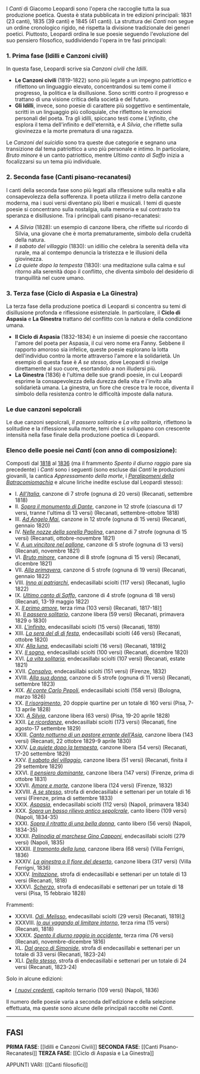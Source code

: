 I _Canti_ di Giacomo Leopardi sono l'opera che raccoglie tutta la sua produzione poetica. Questa è stata pubblicata in tre edizioni principali: 1831 (23 canti), 1835 (39 canti) e 1845 (41 canti). La struttura dei _Canti_ non segue un ordine cronologico rigido, né rispetta la divisione tradizionale dei generi poetici. Piuttosto, Leopardi ordina le sue poesie seguendo l'evoluzione del suo pensiero filosofico, suddividendo l'opera in tre fasi principali:

### 1. **Prima fase (Idilli e Canzoni civili)**

In questa fase, Leopardi scrive sia _Canzoni civili_ che _Idilli_.

- **Le Canzoni civili** (1819-1822) sono più legate a un impegno patriottico e riflettono un linguaggio elevato, concentrandosi su temi come il progresso, la politica e la disillusione. Sono scritti contro il progresso e trattano di una visione critica della società e del futuro.
- **Gli Idilli**, invece, sono poesie di carattere più soggettivo e sentimentale, scritti in un linguaggio più colloquiale, che riflettono le emozioni personali del poeta. Tra gli idilli, spiccano testi come _L'infinito_, che esplora il tema dell'infinito e dell'eternità, e _A Silvia_, che riflette sulla giovinezza e la morte prematura di una ragazza.

Le _Canzoni del suicidio_ sono tra queste due categorie e segnano una transizione dal tema patriottico a uno più personale e intimo. In particolare, _Bruto minore_ è un canto patriottico, mentre _Ultimo canto di Saffo_ inizia a focalizzarsi su un tema più individuale.

### 2. **Seconda fase (Canti pisano-recanatesi)**

I canti della seconda fase sono più legati alla riflessione sulla realtà e alla consapevolezza della sofferenza. Il poeta utilizza il metro della canzone moderna, ma i suoi versi diventano più liberi e musicali. I temi di queste poesie si concentrano sulla nostalgia, sulla memoria e sul contrasto tra speranza e disillusione. Tra i principali canti pisano-recanatesi:

- _A Silvia_ (1828): un esempio di canzone libera, che riflette sul ricordo di Silvia, una giovane che è morta prematuramente, simbolo della crudeltà della natura.
- _Il sabato del villaggio_ (1830): un idillio che celebra la serenità della vita rurale, ma al contempo denuncia la tristezza e le illusioni della giovinezza.
- _La quiete dopo la tempesta_ (1830): una meditazione sulla calma e sul ritorno alla serenità dopo il conflitto, che diventa simbolo del desiderio di tranquillità nel cuore umano.

### 3. **Terza fase (Ciclo di Aspasia e La Ginestra)**

La terza fase della produzione poetica di Leopardi si concentra su temi di disillusione profonda e riflessione esistenziale. In particolare, il **Ciclo di Aspasia** e **La Ginestra** trattano del conflitto con la natura e della condizione umana.

- **Il Ciclo di Aspasia** (1832-1834) è un insieme di poesie che raccontano l'amore del poeta per Aspasia, il cui vero nome era Fanny. Sebbene il rapporto amoroso sia infelice, queste poesie esplorano la lotta dell'individuo contro la morte attraverso l'amore e la solidarietà. Un esempio di questa fase è _A se stesso_, dove Leopardi si rivolge direttamente al suo cuore, esortandolo a non illudersi più.
- **La Ginestra** (1836) è l'ultima delle sue grandi poesie, in cui Leopardi esprime la consapevolezza della durezza della vita e l'invito alla solidarietà umana. La ginestra, un fiore che cresce tra le rocce, diventa il simbolo della resistenza contro le difficoltà imposte dalla natura.

### Le due canzoni sepolcrali

Le due canzoni sepolcrali, _Il passero solitario_ e _La vita solitaria_, riflettono la solitudine e la riflessione sulla morte, temi che si sviluppano con crescente intensità nella fase finale della produzione poetica di Leopardi.

### Elenco delle poesie nei _Canti_ (con anno di composizione):

Composti dal [1818](https://it.wikipedia.org/wiki/1818 "1818") al [1836](https://it.wikipedia.org/wiki/1836 "1836") (ma il frammento _Spento il diurno raggio_ pare sia precedente) i _Canti_ sono i seguenti (sono escluse dai _Canti_ le produzioni giovanili, la cantica _Appressamento della morte_, i _[Paralipomeni della Batracomiomachia](https://it.wikipedia.org/wiki/Paralipomeni_della_Batracomiomachia "Paralipomeni della Batracomiomachia")_ e alcune liriche inedite escluse dal Leopardi stesso):

- I. _[All'Italia](https://it.wikipedia.org/wiki/All%27Italia "All'Italia")_, canzone di 7 strofe (ognuna di 20 versi) (Recanati, settembre 1818)
- II. _[Sopra il monumento di Dante](https://it.wikipedia.org/wiki/Sopra_il_monumento_di_Dante "Sopra il monumento di Dante")_, canzone in 12 strofe (ciascuna di 17 versi, tranne l'ultima di 13 versi) (Recanati, settembre-ottobre 1818)
- III. _[Ad Angelo Mai](https://it.wikipedia.org/wiki/Ad_Angelo_Mai "Ad Angelo Mai")_, canzone in 12 strofe (ognuna di 15 versi) (Recanati, gennaio 1820)
- IV. _[Nelle nozze della sorella Paolina](https://it.wikipedia.org/wiki/Nelle_nozze_della_sorella_Paolina "Nelle nozze della sorella Paolina")_, canzone di 7 strofe (ognuna di 15 versi) (Recanati, ottobre-novembre 1821)
- V. _[A un vincitore nel pallone](https://it.wikipedia.org/wiki/A_un_vincitore_nel_pallone "A un vincitore nel pallone")_, canzone di 5 strofe (ognuna di 13 versi) (Recanati, novembre 1821)
- VI. _[Bruto minore](https://it.wikipedia.org/wiki/Bruto_minore "Bruto minore")_, canzone di 8 strofe (ognuna di 15 versi) (Recanati, dicembre 1821)
- VII. _[Alla primavera](https://it.wikipedia.org/wiki/Alla_primavera "Alla primavera")_, canzone di 5 strofe (ognuna di 19 versi) (Recanati, gennaio 1822)
- VIII. _[Inno ai patriarchi](https://it.wikipedia.org/wiki/Inno_ai_patriarchi "Inno ai patriarchi")_, endecasillabi sciolti (117 versi) (Recanati, luglio 1822)
- IX. _[Ultimo canto di Saffo](https://it.wikipedia.org/wiki/Ultimo_canto_di_Saffo "Ultimo canto di Saffo")_, canzone di 4 strofe (ognuna di 18 versi) (Recanati, 13-19 maggio 1822)
- X. _[Il primo amore](https://it.wikipedia.org/wiki/Il_primo_amore_(Giacomo_Leopardi) "Il primo amore (Giacomo Leopardi)")_, terza rima (103 versi) (Recanati, 1817-18)[1](https://it.wikipedia.org/wiki/Canti_(Giacomo_Leopardi)#cite_note-1)
- XI. _[Il passero solitario](https://it.wikipedia.org/wiki/Il_passero_solitario "Il passero solitario")_, canzone libera (59 versi) (Recanati, primavera 1829 o 1830)
- XII. _[L'infinito](https://it.wikipedia.org/wiki/L%27infinito "L'infinito")_, endecasillabi sciolti (15 versi) (Recanati, 1819)
- XIII. _[La sera del dì di festa](https://it.wikipedia.org/wiki/La_sera_del_d%C3%AC_di_festa "La sera del dì di festa")_, endecasillabi sciolti (46 versi) (Recanati, ottobre 1820)
- XIV. _[Alla luna](https://it.wikipedia.org/wiki/Alla_luna "Alla luna")_, endecasillabi sciolti (16 versi) (Recanati, 1819)[2](https://it.wikipedia.org/wiki/Canti_(Giacomo_Leopardi)#cite_note-2)
- XV. _[Il sogno](https://it.wikipedia.org/w/index.php?title=Il_sogno_(Giacomo_Leopardi)&action=edit&redlink=1 "Il sogno (Giacomo Leopardi) (la pagina non esiste)")_, endecasillabi sciolti (100 versi) (Recanati, dicembre 1820)
- XVI. _[La vita solitaria](https://it.wikipedia.org/w/index.php?title=La_vita_solitaria&action=edit&redlink=1 "La vita solitaria (la pagina non esiste)")_, endecasillabi sciolti (107 versi) (Recanati, estate 1821)
- XVII. _[Consalvo](https://it.wikipedia.org/w/index.php?title=Consalvo_(Giacomo_Leopardi)&action=edit&redlink=1 "Consalvo (Giacomo Leopardi) (la pagina non esiste)")_, endecasillabi sciolti (151 versi) (Firenze, 1832)
- XVIII. _[Alla sua donna](https://it.wikipedia.org/w/index.php?title=Alla_sua_donna&action=edit&redlink=1 "Alla sua donna (la pagina non esiste)")_, canzone di 5 strofe (ognuna di 11 versi) (Recanati, settembre 1823)
- XIX. _[Al conte Carlo Pepoli](https://it.wikipedia.org/w/index.php?title=Al_conte_Carlo_Pepoli&action=edit&redlink=1 "Al conte Carlo Pepoli (la pagina non esiste)")_, endecasillabi sciolti (158 versi) (Bologna, marzo 1826)
- XX. _[Il risorgimento](https://it.wikipedia.org/wiki/Il_risorgimento "Il risorgimento")_, 20 doppie quartine per un totale di 160 versi (Pisa, 7-13 aprile 1828)
- XXI. _[A Silvia](https://it.wikipedia.org/wiki/A_Silvia "A Silvia")_, canzone libera (63 versi) (Pisa, 19-20 aprile 1828)
- XXII. _[Le ricordanze](https://it.wikipedia.org/wiki/Le_ricordanze "Le ricordanze")_, endecasillabi sciolti (173 versi) (Recanati, fine agosto-17 settembre 1829)
- XXIII. _[Canto notturno di un pastore errante dell'Asia](https://it.wikipedia.org/wiki/Canto_notturno_di_un_pastore_errante_dell%27Asia "Canto notturno di un pastore errante dell'Asia")_, canzone libera (143 versi) (Recanati, 22 ottobre 1829-9 aprile 1830)
- XXIV. _[La quiete dopo la tempesta](https://it.wikipedia.org/wiki/La_quiete_dopo_la_tempesta "La quiete dopo la tempesta")_, canzone libera (54 versi) (Recanati, 17-20 settembre 1829)
- XXV. _[Il sabato del villaggio](https://it.wikipedia.org/wiki/Il_sabato_del_villaggio "Il sabato del villaggio")_, canzone libera (51 versi) (Recanati, finita il 29 settembre 1829)
- XXVI. _[Il pensiero dominante](https://it.wikipedia.org/w/index.php?title=Il_pensiero_dominante&action=edit&redlink=1 "Il pensiero dominante (la pagina non esiste)")_, canzone libera (147 versi) (Firenze, prima di ottobre 1831)
- XXVII. _[Amore e morte](https://it.wikipedia.org/w/index.php?title=Amore_e_morte_(Giacomo_Leopardi)&action=edit&redlink=1 "Amore e morte (Giacomo Leopardi) (la pagina non esiste)")_, canzone libera (124 versi) (Firenze, 1832)
- XXVIII. _[A se stesso](https://it.wikipedia.org/wiki/A_se_stesso "A se stesso")_, strofa di endecasillabi e settenari per un totale di 16 versi (Firenze, prima di settembre 1833)
- XXIX. _[Aspasia](https://it.wikipedia.org/wiki/Aspasia_(Giacomo_Leopardi) "Aspasia (Giacomo Leopardi)")_, endecasillabi sciolti (112 versi) (Napoli, primavera 1834)
- XXX. _[Sopra un basso rilievo antico sepolcrale](https://it.wikipedia.org/w/index.php?title=Sopra_un_basso_rilievo_antico_sepolcrale&action=edit&redlink=1 "Sopra un basso rilievo antico sepolcrale (la pagina non esiste)")_, canto libero (109 versi) (Napoli, 1834-35)
- XXXI. _[Sopra il ritratto di una bella donna](https://it.wikipedia.org/w/index.php?title=Sopra_il_ritratto_di_una_bella_donna&action=edit&redlink=1 "Sopra il ritratto di una bella donna (la pagina non esiste)")_, canto libero (56 versi) (Napoli, 1834-35)
- XXXII. _[Palinodia al marchese Gino Capponi](https://it.wikipedia.org/w/index.php?title=Palinodia_al_marchese_Gino_Capponi&action=edit&redlink=1 "Palinodia al marchese Gino Capponi (la pagina non esiste)")_, endecasillabi sciolti (279 versi) (Napoli, 1835)
- XXXIII. _[Il tramonto della luna](https://it.wikipedia.org/w/index.php?title=Il_tramonto_della_luna&action=edit&redlink=1 "Il tramonto della luna (la pagina non esiste)")_, canzone libera (68 versi) (Villa Ferrigni, 1836)
- XXXIV. _[La ginestra o Il fiore del deserto](https://it.wikipedia.org/wiki/La_ginestra "La ginestra")_, canzone libera (317 versi) (Villa Ferrigni, 1836)
- XXXV. _[Imitazione](https://it.wikipedia.org/wiki/Imitazione_(Giacomo_Leopardi) "Imitazione (Giacomo Leopardi)")_, strofa di endecasillabi e settenari per un totale di 13 versi (Recanati, 1818)
- XXXVI. _[Scherzo](https://it.wikipedia.org/w/index.php?title=Scherzo_(Giacomo_Leopardi)&action=edit&redlink=1 "Scherzo (Giacomo Leopardi) (la pagina non esiste)")_, strofa di endecasillabi e settenari per un totale di 18 versi (Pisa, 15 febbraio 1828)

Frammenti:

- XXXVII. _[Odi, Melisso](https://it.wikipedia.org/w/index.php?title=Odi,_Melisso&action=edit&redlink=1 "Odi, Melisso (la pagina non esiste)")_, endecasillabi sciolti (29 versi) (Recanati, 1819)[3](https://it.wikipedia.org/wiki/Canti_(Giacomo_Leopardi)#cite_note-3)
- XXXVIII. _[Io qui vagando al limitare intorno](https://it.wikipedia.org/w/index.php?title=Io_qui_vagando_al_limitare_intorno&action=edit&redlink=1 "Io qui vagando al limitare intorno (la pagina non esiste)")_, terza rima (15 versi) (Recanati, 1818)
- XXXIX. _[Spento il diurno raggio in occidente](https://it.wikipedia.org/w/index.php?title=Spento_il_diurno_raggio_in_occidente&action=edit&redlink=1 "Spento il diurno raggio in occidente (la pagina non esiste)")_, terza rima (76 versi) (Recanati, novembre-dicembre 1816)
- XL. _[Dal greco di Simonide](https://it.wikipedia.org/w/index.php?title=Dal_greco_di_Simonide&action=edit&redlink=1 "Dal greco di Simonide (la pagina non esiste)")_, strofa di endecasillabi e settenari per un totale di 33 versi (Recanati, 1823-24)
- XLI. _[Dello stesso](https://it.wikipedia.org/w/index.php?title=Dello_stesso_(Giacomo_Leopardi)&action=edit&redlink=1 "Dello stesso (Giacomo Leopardi) (la pagina non esiste)")_, strofa di endecasillabi e settenari per un totale di 24 versi (Recanati, 1823-24)

Solo in alcune edizioni:

- _[I nuovi credenti](https://it.wikipedia.org/w/index.php?title=I_nuovi_credenti&action=edit&redlink=1 "I nuovi credenti (la pagina non esiste)")_, capitolo ternario (109 versi) (Napoli, 1836)

Il numero delle poesie varia a seconda dell'edizione e della selezione effettuata, ma queste sono alcune delle principali raccolte nei _Canti_.

---

FASI
---

**PRIMA FASE**: [[Idilli e Canzoni Civili]]
**SECONDA FASE**: [[Canti Pisano-Recanatesi]]
**TERZA FASE**: [[Ciclo di Aspasia e La Ginestra]]


APPUNTI VARI: [[Canti filosofici]]










